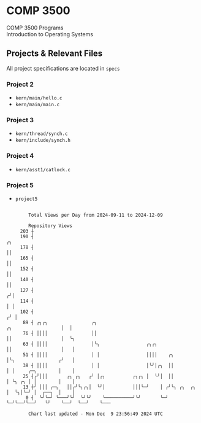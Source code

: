 # COMP 3500
COMP 3500 Programs  
Introduction to Operating Systems  
## Projects & Relevant Files
All project specifications are located in `specs`
### Project 2
- `kern/main/hello.c`
- `kern/main/main.c`
### Project 3
- `kern/thread/synch.c`
- `kern/include/synch.h`
### Project 4
- `kern/asst1/catlock.c`
### Project 5
- `project5`

```

        Total Views per Day from 2024-09-11 to 2024-12-09

        Repository Views
     203 ┼
     190 ┤                                                                                   ╭╮
     178 ┤                                                                                   ││
     165 ┤                                                                                   ││
     152 ┤                                                                                   ││
     140 ┤                                                                                   ││
     127 ┤                                                                                  ╭╯│
     114 ┤                                                                                  │ │
     102 ┤                                                                                 ╭╯ │
      89 ┤ ╭╮╭╮                ╭╮                                      ╭╮                  │  │
      76 ┤ ││││                ││                                      ││                  │  ╰╮
      63 ┤ ││││                │╰╮                 ╭╮╭╮                ││                  │   │
      51 ┤ ││││                │ │                 ││││    ╭╮          │╰╮                ╭╯   │
      38 ┤ ││││                │ │                 │╰╯│╭╮  ││          │ │     ╭─╮        │    │
      25 ┤╭╯│││       ╭╮ ╭╮   ╭╯ │╭╮          ╭╮╭╮ │  ╰╯│  ││          │ ╰╮ ╭╮ │ │        │    │
      13 ┼╯ │││ ╭─╮   ││╭╯╰╮╭╮│  ╰╯│          │││╰─╯    │ ╭╯╰╮ ╭╮  ╭╮  │  ╰╮│╰─╯ │  ╭──╮  │    │
       0 ┤  ╰╯╰─╯ ╰───╯╰╯  ╰╯╰╯    ╰──────────╯╰╯       ╰─╯  ╰─╯╰──╯╰──╯   ╰╯    ╰──╯  ╰──╯    ╰───

        Chart last updated - Mon Dec  9 23:56:49 2024 UTC
        
```
